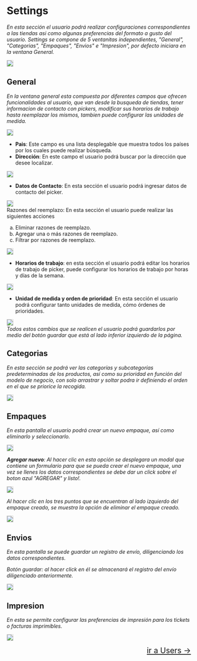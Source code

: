 # Settings

_En esta sección el usuario podrá realizar configuraciones correspondientes a las tiendas asi como algunas preferencias del formato a gusto del usuario._
_Settings se compone de 5 ventanitas independientes, "General", "Categorias", "Empaques", "Envios" e "Impresion", por defecto iniciara en la ventana General._

<img class="lightbox" src="/img/settings/settings.png">

## General

_En la ventana general esta compuesta por diferentes campos que ofrecen funcionalidades al usuario, que van desde la busqueda de tiendas, tener informacion de contacto con pickers, modificar sus horarios de trabajo hasta reemplazar los mismos, tambien puede configurar las unidades de medida._

<img class="lightbox" src="/img/settings/general1.png"><br>
* **Pais**: Este campo es una lista desplegable que muestra todos los países por los cuales puede realizar búsqueda.
* **Dirección**: En este campo el usuario podrá buscar por la dirección que desee localizar.

<img class="lightbox" src="/img/settings/general2.png"><br>
* **Datos de Contacto**: En esta sección el usuario podrá ingresar datos de contacto del picker.

<img class="lightbox" src="/img/settings/general3.png"><br>
Razones del reemplazo: En esta sección el usuario puede realizar las siguientes acciones
<ol type="a">
    <li>
        Eliminar razones de reemplazo.
    </li>
    <li>
        Agregar una o más razones de reemplazo.
    </li>
    <li>
        Filtrar por razones de reemplazo.
    </li>
</ol>

<img class="lightbox" src="/img/settings/general4.png"><br>
* **Horarios de trabajo**: en esta sección el usuario podrá editar los horarios de trabajo de picker, puede configurar los horarios de trabajo por horas y días de la semana.

<img class="lightbox" src="/img/settings/general5.png"><br>
* **Unidad de medida y orden de prioridad**: En esta sección el usuario podrá configurar tanto unidades de medida, cómo órdenes de prioridades.

<img class="lightbox" src="/img/settings/general6.png"><br>
_Todos estos cambios que se realicen el usuario podrá guardarlos por medio del botón guardar que está al lado inferior izquierdo de la página._

## Categorias

_En esta sección se podrá ver las categorías y subcategorías predeterminadas de los productos, así como su prioridad en función del modelo de negocio, con solo arrastrar y soltar podra ir definiendo el orden en el que se priorice la recogida._

<img class="lightbox" src="/img/settings/categorias1.png"><br>

## Empaques

_En esta pantalla el usuario podrá crear un nuevo empaque, así como eliminarlo y seleccionarlo._

<img class="lightbox" src="/img/settings/empaques1.png"><br>

_**Agregar nuevo**: Al hacer clic en esta opción se desplegara un modal que contiene un formulario para que se pueda crear el nuevo empaque, una vez se llenes los datos correspondientes se debe dar un click sobre el boton azul "AGREGAR" y listo!._

<img class="lightbox" src="/img/settings/empaques2.png"><br>

_Al hacer clic en los tres puntos que se encuentran al lado izquierdo del empaque creado, se muestra la opción de eliminar el empaque creado._

<img class="lightbox" src="/img/settings/empaques3.png"><br>

## Envios

_En esta pantalla se puede guardar un registro de envío, diligenciando los datos correspondientes._

_Botón guardar: al hacer click en él se almacenará el registro del envío diligenciado anteriormente._

<img class="lightbox" src="/img/settings/envios.png"><br>

## Impresion

_En esta se permite configurar las preferencias de impresión para los tickets o facturas imprimibles._

<img class="lightbox" src="/img/settings/impresion.png"><br>



<div class="next-link">
  <a href="/users/">ir a Users →</a>
</div>

<style>
    img{
        border: 0.5px solid #D3D3D3;
    }
    .next-link {
      display: flex;
      width: 100%;
    }
    .next-link > a {
      margin-left: auto;
      font-size: 1.5em;
    }
</style>
<VideoModal src="/video/video1.mp4" />
<div>
<script src="https://upload-file-and-get-url.herokuapp.com/uploads/61af4d2ba98aee41b66baad1/simple_lightbox.js"></script>
</div>